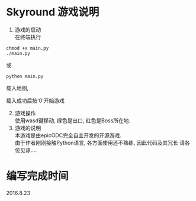 # Skyround 游戏说明

1. 游戏的启动  
在终端执行
```
chmod +x main.py
./main.py
```
或
```
python main.py
```
载入地图,  

载入成功后按'0'开始游戏

2. 游戏操作  
使用wasd键移动, 绿色是出口, 红色是Boss所在地.
3. 游戏的说明  
本游戏是由epicODC完全自主开发的开源游戏.  
由于作者刚刚接触Python语言, 各方面使用还不熟练, 因此代码及其冗长
请各位见谅....

# 编写完成时间

2016.8.23